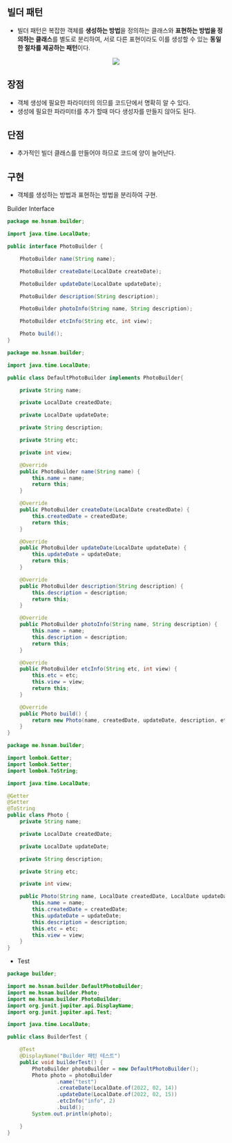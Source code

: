 ## 빌더 패턴
- 빌더 패턴은 복잡한 객체를 **생성하는 방법**을 정의하는 클래스와 **표현하는 방법을 정의하는 클래스**를 별도로 분리하여, 서로 다른 표현이라도 이를 생성할 수 있는 **동일한 절차를 제공하는 패턴**이다.

<p align="center">
  <img src="https://images.velog.io/images/hong-brother/post/b0562c2f-2f8a-4e4b-8487-8f58c9a996d5/%E1%84%89%E1%85%B3%E1%84%8F%E1%85%B3%E1%84%85%E1%85%B5%E1%86%AB%E1%84%89%E1%85%A3%E1%86%BA%202022-02-14%20%E1%84%8B%E1%85%A9%E1%84%92%E1%85%AE%209.13.13.png"/>
</p>

## 장점
- 객체 생성에 필요한 파라미터의 의므를 코드단에서 명확히 알 수 있다.
- 생성에 필요한 파라미터를 추가 할때 마다 생성자를 만들지 않아도 된다.

## 단점
- 추가적인 빌더 클래스를 만들어야 하므로 코드에 양이 늘어난다.

## 구현
- 객체를 생성하는 방법과 표현하는 방법을 분리하여 구현.

Builder Interface
```java
package me.hsnam.builder;

import java.time.LocalDate;

public interface PhotoBuilder {

    PhotoBuilder name(String name);

    PhotoBuilder createDate(LocalDate createDate);

    PhotoBuilder updateDate(LocalDate updateDate);

    PhotoBuilder description(String description);

    PhotoBuilder photoInfo(String name, String description);

    PhotoBuilder etcInfo(String etc, int view);

    Photo build();
}
```

```java
package me.hsnam.builder;

import java.time.LocalDate;

public class DefaultPhotoBuilder implements PhotoBuilder{

    private String name;

    private LocalDate createdDate;

    private LocalDate updateDate;

    private String description;

    private String etc;

    private int view;

    @Override
    public PhotoBuilder name(String name) {
        this.name = name;
        return this;
    }

    @Override
    public PhotoBuilder createDate(LocalDate createdDate) {
        this.createdDate = createdDate;
        return this;
    }

    @Override
    public PhotoBuilder updateDate(LocalDate updateDate) {
        this.updateDate = updateDate;
        return this;
    }

    @Override
    public PhotoBuilder description(String description) {
        this.description = description;
        return this;
    }

    @Override
    public PhotoBuilder photoInfo(String name, String description) {
        this.name = name;
        this.description = description;
        return this;
    }

    @Override
    public PhotoBuilder etcInfo(String etc, int view) {
        this.etc = etc;
        this.view = view;
        return this;
    }

    @Override
    public Photo build() {
        return new Photo(name, createdDate, updateDate, description, etc, view);
    }
}
```

```java
package me.hsnam.builder;

import lombok.Getter;
import lombok.Setter;
import lombok.ToString;

import java.time.LocalDate;

@Getter
@Setter
@ToString
public class Photo {
    private String name;

    private LocalDate createdDate;

    private LocalDate updateDate;

    private String description;

    private String etc;

    private int view;

    public Photo(String name, LocalDate createdDate, LocalDate updateDate, String description, String etc, int view) {
        this.name = name;
        this.createdDate = createdDate;
        this.updateDate = updateDate;
        this.description = description;
        this.etc = etc;
        this.view = view;
    }
}
```
- Test
```java
package builder;

import me.hsnam.builder.DefaultPhotoBuilder;
import me.hsnam.builder.Photo;
import me.hsnam.builder.PhotoBuilder;
import org.junit.jupiter.api.DisplayName;
import org.junit.jupiter.api.Test;

import java.time.LocalDate;

public class BuilderTest {

    @Test
    @DisplayName("Builder 패턴 테스트")
    public void builderTest() {
        PhotoBuilder photoBuilder = new DefaultPhotoBuilder();
        Photo photo = photoBuilder
                .name("test")
                .createDate(LocalDate.of(2022, 02, 14))
                .updateDate(LocalDate.of(2022, 02, 15))
                .etcInfo("info", 2)
                .build();
        System.out.println(photo);

    }
}
```
